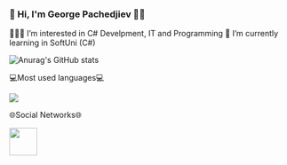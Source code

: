 ### 👋 Hi, I'm George Pachedjiev 👨‍💻

🧑🏼‍🎓 I’m interested in C# Develpment, IT and Programming
💼 I’m currently learning in SoftUni (C#)

![Anurag's GitHub stats](https://github-readme-stats.vercel.app/api?username=GeorgePachedjiev&theme=default&show_icons=true)

💻Most used languages💻

<img src="https://github-readme-stats.vercel.app/api/top-langs?username=GeorgePachedjiev"/>

🌐Social Networks🌐

<a href="https://open.spotify.com/user/ifggm6sqokrc8cjoe2zmm12bm">
    <img height="50" src="https://cdn4.iconfinder.com/data/icons/social-media-rounded-corners/512/Medium_rounded_cr-306.png"/>



